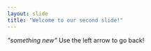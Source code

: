 ```yaml
---
layout: slide
title: "Welcome to our second slide!"
---
```

_"something new"_
Use the left arrow to go back!
